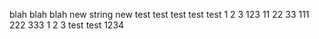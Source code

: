 blah blah blah
new string new
test test
test test
test
1 2 3
123
11 22 33
111 222 333
1 2 3
test test
1234
